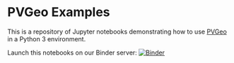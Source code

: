 # PVGeo Examples

This is a repository of Jupyter notebooks demonstrating how to use
[PVGeo](https://github.com/OpenGeoVis/PVGeo) in a Python 3 environment.

Launch this notebooks on our Binder server:  [![Binder](https://mybinder.org/badge.svg)](https://mybinder.org/v2/gh/OpenGeoVis/PVGeo-Examples/master)
